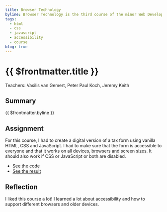 ```yaml
---
title: Browser Technology
byline: Browser Technology is the third course of the minor Web Development at the HvA. The course is about creating a web app that works for everyone, no matter what browser or device they use.
tags:
  - html
  - css
  - javascript
  - accessibility
  - course
blog: true
---
```


# {{ $frontmatter.title }}

Teachers: Vasilis van Gemert, Peter Paul Koch, Jeremy Keith

## Summary

{{ $frontmatter.byline }}

## Assignment

For this course, I had to create a digital version of a tax form using vanilla HTML, CSS and JavaScript. I had to make sure that the form is accessible to everyone and that it works on all devices, browsers and screen sizes. It should also work if CSS or JavaScript or both are disabled.

- [See the code](https://github.com/mtdvlpr/bt-tax-form)
- [See the result](https://mtdvlpr.github.io/bt-tax-form/)

## Reflection

I liked this course a lot! I learned a lot about accessibility and how to support different browsers and older devices.
